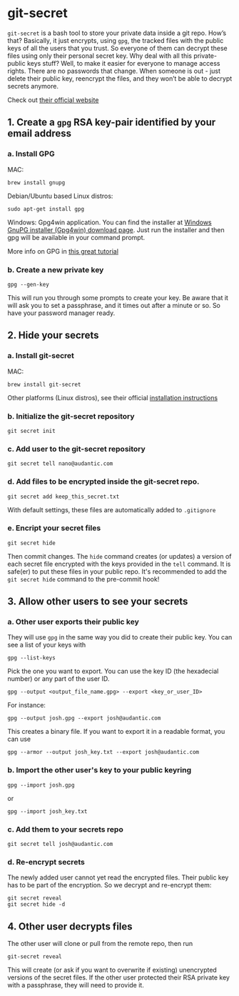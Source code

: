 # git-secret

`git-secret` is a bash tool to store your private data inside a git repo. How’s that? Basically, it just encrypts, using `gpg`, the tracked files with the public keys of all the users that you trust. So everyone of them can decrypt these files using only their personal secret key. Why deal with all this private-public keys stuff? Well, to make it easier for everyone to manage access rights. There are no passwords that change. When someone is out - just delete their public key, reencrypt the files, and they won’t be able to decrypt secrets anymore.

Check out [their official website](https://git-secret.io/)

## 1. Create a `gpg` RSA key-pair identified by your email address

### a. Install GPG
MAC:
```
brew install gnupg
```
Debian/Ubuntu based Linux distros:
```
sudo apt-get install gpg
```
Windows:
Gpg4win application. You can find the installer at [Windows GnuPG installer (Gpg4win) download page](https://gpg4win.org/download.html). Just run the installer and then gpg will be available in your command prompt.

More info on GPG in [this great tutorial](https://www.devdungeon.com/content/gpg-tutorial)

### b. Create a new private key
```
gpg --gen-key
```
This will run you through some prompts to create your key. Be aware that it will ask you to set a passphrase, and it times out after a minute or so. So have your password manager ready.

## 2. Hide your secrets

### a. Install git-secret
MAC:
```
brew install git-secret
```
Other platforms (Linux distros), see their official [installation instructions](http://git-secret.io/installation)

### b. Initialize the git-secret repository
```
git secret init
```

### c. Add user to the git-secret repository
```
git secret tell nano@audantic.com
```

### d. Add files to be encrypted inside the git-secret repo.
```
git secret add keep_this_secret.txt
```
With default settings, these files are automatically added to `.gitignore`

### e. Encript your secret files
```
git secret hide
```
Then commit changes. The `hide` command creates (or updates) a version of each secret file encrypted with the keys provided in the `tell` command. It is safe(er) to put these files in your public repo. It's recommended to add the `git secret hide` command to the pre-commit hook!

## 3. Allow other users to see your secrets

### a. Other user exports their public key
They will use `gpg` in the same way you did to create their public key. You can see a list of your keys with 
```
gpg --list-keys
```
Pick the one you want to export. You can use the key ID (the hexadecial number) or any part of the user ID.
```
gpg --output <output_file_name.gpg> --export <key_or_user_ID>
```
For instance:
```
gpg --output josh.gpg --export josh@audantic.com
```
This creates a binary file. If you want to export it in a readable format, you can use
```
gpg --armor --output josh_key.txt --export josh@audantic.com
```

### b. Import the other user's key to your public keyring
```
gpg --import josh.gpg
```
or
```
gpg --import josh_key.txt
```

### c. Add them to your secrets repo
```
git secret tell josh@audantic.com
```

### d. Re-encrypt secrets
The newly added user cannot yet read the encrypted files. Their public key has to be part of the encryption. So we decrypt and re-encrypt them:
```
git secret reveal
git secret hide -d
```

## 4. Other user decrypts files
The other user will clone or pull from the remote repo, then run
```
git-secret reveal
```
This will create (or ask if you want to overwrite if existing) unencrypted versions of the secret files. If the other user protected their RSA private key with a passphrase, they will need to provide it.